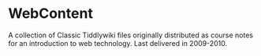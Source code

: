 # WebContent
A collection of Classic Tiddlywiki files originally distributed as course notes for an introduction to web technology. Last delivered  in 2009-2010.
